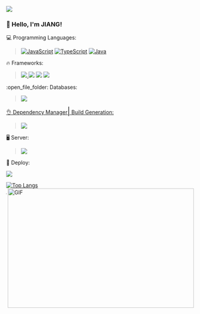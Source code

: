 ![](https://komarev.com/ghpvc/?username=jiang227947&color=006bed)
### :wave:	 Hello, I'm <strong>JIANG!</strong>







<p align="left">
  💻  Programming Languages:

  ><a href="#" alt="#"><a href="#" alt="#">
  [![JavaScript](https://prototypicalpro.github.io/prototypicalpro/readme/badge-14.svg)](#)</a> <span style="font-size: 1.5em;"></span> <a href="#" alt="#">
  [![TypeScript](https://prototypicalpro.github.io/prototypicalpro/readme/badge-15.svg)](#)</a> <span style="font-size: 1.5em;"></span> <a href="#" alt="#">
  [![Java](https://prototypicalpro.github.io/prototypicalpro/readme/badge-25.svg)](#)</a>
</p>

<p align="left">
  🔥 Frameworks:
  
  > <a href="#" alt="#"><img src="https://camo.githubusercontent.com/174977c27f60a8bdb18c0434360f1381ff22c92bf7402a5e8e21450d31c0305b/68747470733a2f2f696d672e736869656c64732e696f2f62616467652f2d416e67756c61722d4444303033313f7374796c653d666c61742d737175617265266c6f676f3d616e67756c6172?style=flat&labelColor=black"/>
  </a><a href="#" alt="#"><img src="https://img.shields.io/badge/Vue.js-35495E?style=flat&labelColor=black&logo=vuedotjs&logoColor=4FC08D"/></a> 
  <a href="#" alt="#"><img src="https://img.shields.io/badge/Node.js-339933?style=flat&labelColor=black&logo=nodedotjs&logoColor=white"/></a>
  <a href="#" alt="#"><img src="https://img.shields.io/badge/Spring_Boot-F2F4F9?style=flat&labelColor=black&logo=spring-boot"/></a>
</p>

<p align="left">
  :open_file_folder: Databases:
  
  ><a href="#" alt="#"><a href="#" alt="#"><img src="https://camo.githubusercontent.com/4eade77f6242a74645c408f1cc48b4c05f3c7c8a74d0bf15c2a1e259e4d357d9/68747470733a2f2f696d672e736869656c64732e696f2f62616467652f2d4d7953514c2d3434373941313f7374796c653d666c61742d737175617265266c6f676f3d6d7973716c266c6f676f436f6c6f723d7768697465?style=flat&labelColor=black"/>
</p>

<p align="left">
  👌 Dependency Manager<span style="font-size: 1.5em;">|</span> Build Generation: 
  
  > <a href="#" alt="#"><img src="https://img.shields.io/badge/npm-CB3837?style=flat&labelColor=black&logo=npm&logoColor=white"/></a>
  </a>
</p>

<p align="left">
  🖥️ Server:
  
  > <a href="#" alt="#"><img src="https://img.shields.io/badge/Nginx-009639?style=flat&labelColor=black&logo=nginx&logoColor=white"/></a>
</p>

<p align="left">
  🏬 Deploy:
  <p> 
    <img src="https://camo.githubusercontent.com/204410115a0bb658668e7446bfc6a7eadb6a96a98d81daba65ddaaa541e95f58/68747470733a2f2f696d672e736869656c64732e696f2f62616467652f2d446f636b65722d3234393645443f7374796c653d666c61742d737175617265266c6f676f3d646f636b6572266c6f676f436f6c6f723d7768697465?style=flat&labelColor=black"/></p>
</p>
  
[![Top Langs](https://github-readme-stats.vercel.app/api/top-langs/?username=jiang227947&hide=css&langs_count=6)](https://github.com/anuraghazra/github-readme-stats)
<img align="right" alt="GIF" src="https://github.com/abhisheknaiidu/abhisheknaiidu/blob/master/code.gif?raw=true" width="500" height="320" />
<hr/>
